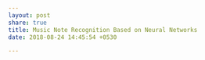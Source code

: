 ```yaml
---
layout: post
share: true
title: Music Note Recognition Based on Neural Networks
date: 2018-08-24 14:45:54 +0530

---
```

